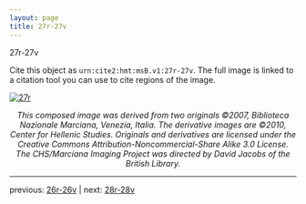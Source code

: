 ```yaml
---
layout: page
title: 27r-27v
---
```


27r-27v

Cite this object as `urn:cite2:hmt:msB.v1:27r-27v`. The full image is linked to a citation tool you can use to cite regions of the image.

[![27r](http://www.homermultitext.org/iipsrv?IIIF=/project/homer/pyramidal/deepzoom/hmt/vbbifolio/v1/vb_26v_27r.tif/full/800,/0/default.jpg)](http://www.homermultitext.org/ict2/?urn=urn:cite2:hmt:vbbifolio.v1:vb_26v_27r) 

<p style="text-align: center; font-style: italic;">This composed image was derived from two originals ©2007, Biblioteca Nazionale Marciana, Venezia, Italia. The derivative images are ©2010, Center for Hellenic Studies. Originals and derivatives are licensed under the Creative Commons Attribution-Noncommercial-Share Alike 3.0 License. The CHS/Marciana Imaging Project was directed by David Jacobs of the British Library.</p>

---

previous: [26r-26v](../26r-26v/) | next: [28r-28v](../28r-28v/)